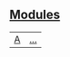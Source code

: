 
## [Modules](./hello_world-modules.md)

| | |
|:---|:---|
| [A](./hello_world-A.md) | [...](./hello_world-A.md) |
